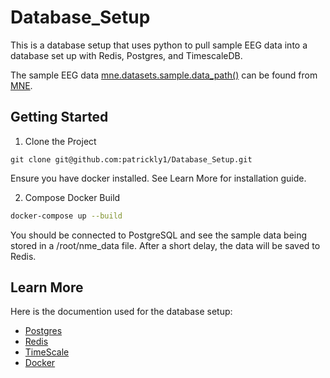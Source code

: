 # Database_Setup

This is a database setup that uses python to pull sample EEG data into a database set up with Redis, Postgres, and TimescaleDB. 

The sample EEG data [mne.datasets.sample.data_path()](https://mne.tools/stable/generated/mne.datasets.sample.data_path.html#mne.datasets.sample.data_path) can be found from [MNE](https://mne.tools/stable/documentation/datasets.html).

## Getting Started 

1. Clone the Project

```
git clone git@github.com:patrickly1/Database_Setup.git
```
Ensure you have docker installed. See Learn More for installation guide. 

2. Compose Docker Build

```bash
docker-compose up --build
```

You should be connected to PostgreSQL and see the sample data being stored in a /root/nme_data file. After a short delay, the data will be saved to Redis.

## Learn More

Here is the documention used for the database setup:

- [Postgres](https://www.postgresql.org/)
- [Redis](https://redis.io/)
- [TimeScale](https://www.timescale.com/)
- [Docker](https://docs.docker.com/)